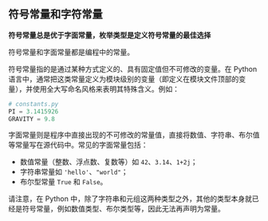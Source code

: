 ## 符号常量和字符常量

**符号常量总是优于字面常量，枚举类型是定义符号常量的最佳选择**



符号常量和字面常量都是编程中的常量。

符号常量指的是通过某种方式定义的、具有固定值但不可修改的变量。在 Python 语言中，通常把这类常量定义为模块级别的变量（即定义在模块文件顶部的变量），并使用全大写命名风格来表明其特殊含义。例如：

```python
# constants.py
PI = 3.1415926
GRAVITY = 9.8
```

字面常量则是程序中直接出现的不可修改的常量值，直接将数值、字符串、布尔值等常量写在源代码中。常见的字面常量包括：

- 数值常量（整数、浮点数、复数等）如 `42`、`3.14`、`1+2j`；
- 字符串常量如 `'hello'`、`"world"`；
- 布尔型常量 `True` 和 `False`。

请注意，在 Python 中，除了字符串和元组这两种类型之外，其他的类型本身就已经是符号常量，例如数值类型、布尔类型等，因此无法再声明为常量。